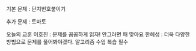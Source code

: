 기본 문제 : 단지번호붙이기

추가 문제 : 토마토

오늘의 교훈
이호진 : 문제를 꼼꼼하게 읽자! 안그러면 패 맞아요
한혜성 : 더욱 다양한 방법으로 문제를 풀어봐야겠다. 알고리즘 수업 복습 필수
